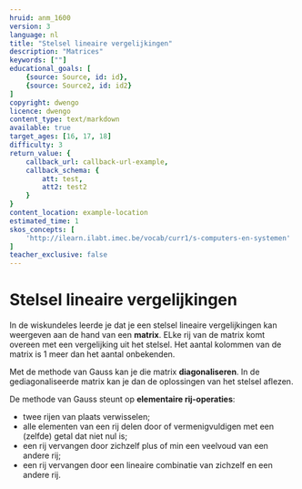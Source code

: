 ```yaml
---
hruid: anm_1600
version: 3
language: nl
title: "Stelsel lineaire vergelijkingen"
description: "Matrices"
keywords: [""]
educational_goals: [
    {source: Source, id: id}, 
    {source: Source2, id: id2}
]
copyright: dwengo
licence: dwengo
content_type: text/markdown
available: true
target_ages: [16, 17, 18]
difficulty: 3
return_value: {
    callback_url: callback-url-example,
    callback_schema: {
        att: test,
        att2: test2
    }
}
content_location: example-location
estimated_time: 1
skos_concepts: [
    'http://ilearn.ilabt.imec.be/vocab/curr1/s-computers-en-systemen'
]
teacher_exclusive: false
---
```


# Stelsel lineaire vergelijkingen

In de wiskundeles leerde je dat je een stelsel lineaire vergelijkingen kan weergeven aan de hand van een **matrix**. ELke rij van de matrix komt overeen met een vergelijking uit het stelsel. Het aantal kolommen van de matrix is 1 meer dan het aantal onbekenden. 

Met de methode van Gauss kan je die matrix **diagonaliseren**. In de gediagonaliseerde matrix kan je dan de oplossingen van het stelsel aflezen.

De methode van Gauss steunt op **elementaire rij-operaties**:<br>
- twee rijen van plaats verwisselen;
- alle elementen van een rij delen door of vermenigvuldigen met een (zelfde) getal dat niet nul is;
- een rij vervangen door zichzelf plus of min een veelvoud van een andere rij;
- een rij vervangen door een lineaire combinatie van zichzelf en een andere rij.




